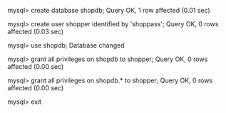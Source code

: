 mysql> create database shopdb;
Query OK, 1 row affected (0.01 sec)

mysql> create user shopper identified by 'shoppass';
Query OK, 0 rows affected (0.03 sec)

mysql> use shopdb;
Database changed

mysql> grant all privileges on shopdb to shopper;
Query OK, 0 rows affected (0.00 sec)

mysql> grant all privileges on shopdb.* to shopper;
Query OK, 0 rows affected (0.00 sec)

mysql> exit